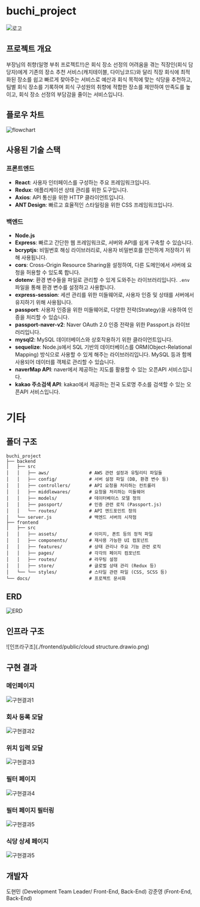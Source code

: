 # buchi_project

![로고](./frontend/public/buchi_logo_full.png)

## 프로젝트 개요

부장님의 취향(일명 부취 프로젝트!!)은 회식 장소 선정의 어려움을 겪는 직장인(회식 담당자)에게
기존의 장소 추천 서비스(캐치테이블, 다이닝코드)와 달리
직장 회식에 최적화된 장소를 쉽고 빠르게 찾아주는 서비스로
예산과 회식 목적에 맞는 식당을 추천하고, 팀별 회식 장소를 기록하며
회식 구성원의 취향에 적합한 장소를 제안하여
만족도를 높이고, 회식 장소 선정의 부담감을 줄이는 서비스입니다.

## 플로우 차트

![flowchart](./frontend/public/buchi_FlowChart.png)

## 사용된 기술 스택

### 프론트엔드

- **React**: 사용자 인터페이스를 구성하는 주요 프레임워크입니다.
- **Redux**: 애플리케이션 상태 관리를 위한 도구입니다.
- **Axios**: API 통신을 위한 HTTP 클라이언트입니다.
- **ANT Design**: 빠르고 효율적인 스타일링을 위한 CSS 프레임워크입니다.

### 백엔드

- **Node.js**
- **Express**: 빠르고 간단한 웹 프레임워크로, 서버와 API를 쉽게 구축할 수 있습니다.
- **bcryptjs**: 비밀번호 해싱 라이브러리로, 사용자 비밀번호를 안전하게 저장하기 위해 사용됩니다.
- **cors**: Cross-Origin Resource Sharing을 설정하여, 다른 도메인에서 서버에 요청을 허용할 수 있도록 합니다.
- **dotenv**: 환경 변수들을 파일로 관리할 수 있게 도와주는 라이브러리입니다. `.env` 파일을 통해 환경 변수를 설정하고 사용합니다.
- **express-session**: 세션 관리를 위한 미들웨어로, 사용자 인증 및 상태를 서버에서 유지하기 위해 사용됩니다.
- **passport**: 사용자 인증을 위한 미들웨어로, 다양한 전략(Strategy)을 사용하여 인증을 처리할 수 있습니다.
- **passport-naver-v2**: Naver OAuth 2.0 인증 전략을 위한 Passport.js 라이브러리입니다.
- **mysql2**: MySQL 데이터베이스와 상호작용하기 위한 클라이언트입니다.
- **sequelize**: Node.js에서 SQL 기반의 데이터베이스를 ORM(Object-Relational Mapping) 방식으로 사용할 수 있게 해주는 라이브러리입니다. MySQL 등과 함께 사용되어 데이터를 객체로 관리할 수 있습니다.
- **naverMap API**: naver에서 제공하는 지도를 활용할 수 있는 오픈API 서비스입니다.
- **kakao 주소검색 API**: kakao에서 제공하는 전국 도로명 주소를 검색할 수 있는 오픈API 서비스입니다.

# 기타

## 폴더 구조

```
buchi_project
├── backend
│   ├── src
│   │   ├── aws/               # AWS 관련 설정과 유틸리티 파일들
│   │   ├── config/            # 서버 설정 파일 (DB, 환경 변수 등)
│   │   ├── controllers/       # API 요청을 처리하는 컨트롤러
│   │   ├── middlewares/       # 요청을 처리하는 미들웨어
│   │   ├── models/            # 데이터베이스 모델 정의
│   │   ├── passport/          # 인증 관련 로직 (Passport.js)
│   │   └── routes/            # API 엔드포인트 정의
│   └── server.js              # 백엔드 서버의 시작점
├── frontend
│   ├── src
│   │   ├── assets/            # 이미지, 폰트 등의 정적 파일
│   │   ├── components/        # 재사용 가능한 UI 컴포넌트
│   │   ├── features/          # 상태 관리나 주요 기능 관련 로직
│   │   ├── pages/             # 각각의 페이지 컴포넌트
│   │   ├── routes/            # 라우팅 설정
│   │   ├── store/             # 글로벌 상태 관리 (Redux 등)
│   └── └── styles/            # 스타일 관련 파일 (CSS, SCSS 등)
└── docs/                      # 프로젝트 문서화
```

## ERD

![ERD](./frontend/public/buchi_erd.png)

## 인프라 구조

![인프라구조](./frontend/public/cloud structure.drawio.png)

## 구현 결과

### 메인페이지

![구현결과1](./frontend/public/buchi_1.png)

### 회사 등록 모달

![구현결과2](./frontend/public/buchi_2.png)

### 위치 입력 모달

![구현결과3](./frontend/public/buchi_3.png)

### 필터 페이지

![구현결과4](./frontend/public/buchi_4.png)

### 필터 페이지 필터링

![구현결과5](./frontend/public/buchi_5.png)

### 식당 상세 페이지

![구현결과5](./frontend/public/buchi_6.png)

## 개발자

도현민 (Development Team Leader/ Front-End, Back-End)
강준영 (Front-End, Back-End)
